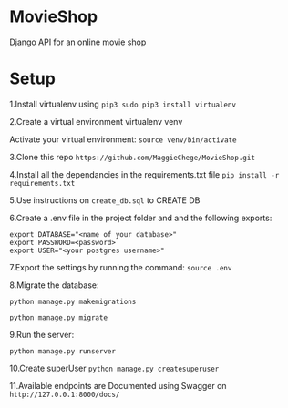 # MovieShop
Django API for an online movie shop

# Setup
1.Install virtualenv using `pip3 sudo pip3 install virtualenv`

2.Create a virtual environment virtualenv venv

Activate your virtual environment: `source venv/bin/activate`

3.Clone this repo 
`https://github.com/MaggieChege/MovieShop.git`

4.Install all the dependancies in the requirements.txt file `pip install -r requirements.txt`

5.Use instructions on `create_db.sql` to CREATE DB

6.Create a .env file in the project folder and and the following exports:

    export DATABASE="<name of your database>"
    export PASSWORD=<password>
    export USER="<your postgres username>"

7.Export the settings by running the command: `source .env`

8.Migrate the database:

`python manage.py makemigrations`


`python manage.py migrate`

9.Run the server:

`python manage.py runserver`


10.Create superUser
`python manage.py createsuperuser`

11.Available endpoints are Documented using Swagger on `http://127.0.0.1:8000/docs/`

